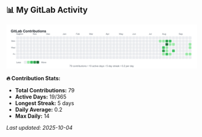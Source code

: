 <!-- GITLAB-STATS:START -->
## 📊 My GitLab Activity

![GitLab Contributions](./gitlab-contributions.svg)

**🔥 Contribution Stats:**
- **Total Contributions:** 79
- **Active Days:** 19/365
- **Longest Streak:** 5 days
- **Daily Average:** 0.2
- **Max Daily:** 14

*Last updated: 2025-10-04*
<!-- GITLAB-STATS:END -->
